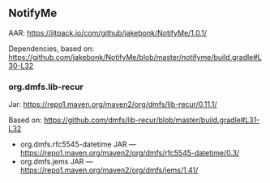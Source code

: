 
## NotifyMe

AAR: https://jitpack.io/com/github/jakebonk/NotifyMe/1.0.1/

Dependencies, based on: https://github.com/jakebonk/NotifyMe/blob/master/notifyme/build.gradle#L30-L32

### org.dmfs.lib-recur

Jar: https://repo1.maven.org/maven2/org/dmfs/lib-recur/0.11.1/

Based on: https://github.com/dmfs/lib-recur/blob/master/build.gradle#L31-L32

- org.dmfs.rfc5545-datetime JAR — https://repo1.maven.org/maven2/org/dmfs/rfc5545-datetime/0.3/
- org.dmfs.jems JAR — https://repo1.maven.org/maven2/org/dmfs/jems/1.41/